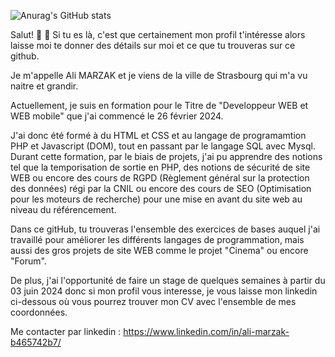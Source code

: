 ![Anurag's GitHub stats](https://github-readme-stats.vercel.app/api?username=Mzk-Ali&show_icons=true&theme=radical)


 Salut! 👋
💬 Si tu es là, c'est que certainement mon profil t'intéresse alors laisse moi te donner des détails sur moi et ce que tu trouveras sur ce github.

Je m'appelle Ali MARZAK et je viens de la ville de Strasbourg qui m'a vu naitre et grandir. 

Actuellement, je suis en formation pour le Titre de "Developpeur WEB et WEB mobile" que j'ai commencé le 26 février 2024.

J'ai donc été formé à du HTML et CSS et au langage de programamtion PHP et Javascript (DOM), tout en passant par le langage SQL avec Mysql. 
Durant cette formation, par le biais de projets, j'ai pu apprendre des notions tel que la temporisation de sortie en PHP, des notions de sécurité de site WEB ou encore des cours de RGPD (Règlement général sur la protection des données) régi par la CNIL ou encore des cours de SEO (Optimisation pour les moteurs de recherche) pour une mise en avant du site web au niveau du référencement.

Dans ce gitHub, tu trouveras l'ensemble des exercices de bases auquel j'ai travaillé pour améliorer les différents langages de programmation, mais aussi des gros projets de site WEB comme le projet "Cinema" ou encore "Forum".

De plus, j'ai l'opportunité de faire un stage de quelques semaines à partir du 03 juin 2024 donc si mon profil vous interesse, je vous laisse mon linkedin ci-dessous où vous pourrez trouver mon CV avec l'ensemble de mes coordonnées.

Me contacter par linkedin : https://www.linkedin.com/in/ali-marzak-b465742b7/

